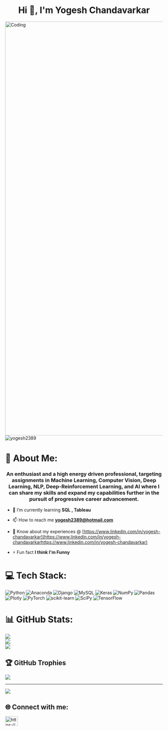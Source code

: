 
<h1 align="center">Hi 👋, I'm Yogesh Chandavarkar</h1>

<img align="right" alt="Coding" width="1320" src="https://code.org/images/ai/ailab.gif">

<p align="left"> <img src="https://komarev.com/ghpvc/?username=yogesh2389&label=Profile%20views&color=0e75b6&style=flat" alt="yogesh2389" /> </p>



# 💫 About Me:

<h3 align="center">An enthusiast and a high energy driven professional, targeting assignments in Machine Learning, Computer Vision, Deep Learning, NLP, Deep-Reinforcement Learning, and AI where I can share my skills and expand my capabilities further in the pursuit of progressive career advancement.</h3>

- 🌱 I’m currently learning **SQL , Tableau**

- 📫 How to reach me **yogesh2389@hotmail.com**

- 📄 Know about my experiences @ [https://www.linkedin.com/in/yogesh-chandavarkar](https://www.linkedin.com/in/yogesh-chandavarkarhttps://www.linkedin.com/in/yogesh-chandavarkar)

- ⚡ Fun fact **I think I'm Funny**


# 💻 Tech Stack:
![Python](https://img.shields.io/badge/python-3670A0?style=for-the-badge&logo=python&logoColor=ffdd54) ![Anaconda](https://img.shields.io/badge/Anaconda-%2344A833.svg?style=for-the-badge&logo=anaconda&logoColor=white) ![Django](https://img.shields.io/badge/django-%23092E20.svg?style=for-the-badge&logo=django&logoColor=white) ![MySQL](https://img.shields.io/badge/mysql-%2300f.svg?style=for-the-badge&logo=mysql&logoColor=white) ![Keras](https://img.shields.io/badge/Keras-%23D00000.svg?style=for-the-badge&logo=Keras&logoColor=white) ![NumPy](https://img.shields.io/badge/numpy-%23013243.svg?style=for-the-badge&logo=numpy&logoColor=white) ![Pandas](https://img.shields.io/badge/pandas-%23150458.svg?style=for-the-badge&logo=pandas&logoColor=white) ![Plotly](https://img.shields.io/badge/Plotly-%233F4F75.svg?style=for-the-badge&logo=plotly&logoColor=white) ![PyTorch](https://img.shields.io/badge/PyTorch-%23EE4C2C.svg?style=for-the-badge&logo=PyTorch&logoColor=white) ![scikit-learn](https://img.shields.io/badge/scikit--learn-%23F7931E.svg?style=for-the-badge&logo=scikit-learn&logoColor=white) ![SciPy](https://img.shields.io/badge/SciPy-%230C55A5.svg?style=for-the-badge&logo=scipy&logoColor=%white) ![TensorFlow](https://img.shields.io/badge/TensorFlow-%23FF6F00.svg?style=for-the-badge&logo=TensorFlow&logoColor=white)

# 📊 GitHub Stats:
![](https://github-readme-stats.vercel.app/api?username=yogesh2389&theme=radical&hide_border=false&include_all_commits=false&count_private=true)<br/>
![](https://github-readme-streak-stats.herokuapp.com/?user=yogesh2389&theme=radical&hide_border=false)<br/>
![](https://github-readme-stats.vercel.app/api/top-langs/?username=yogesh2389&theme=radical&hide_border=false&include_all_commits=false&count_private=true&layout=compact)

## 🏆 GitHub Trophies
![](https://github-profile-trophy.vercel.app/?username=yogesh2389&theme=radical&no-frame=false&no-bg=true&margin-w=4)

---
[![](https://visitcount.itsvg.in/api?id=yogesh2389&icon=0&color=0)](https://visitcount.itsvg.in)


## 🌐 Connect with me:

<p align="left">
<a href="https://linkedin.com/in/https://www.linkedin.com/in/yogesh-chandavarkar" target="blank"><img align="center" src="https://raw.githubusercontent.com/rahuldkjain/github-profile-readme-generator/master/src/images/icons/Social/linked-in-alt.svg" alt="https://www.linkedin.com/in/yogesh-chandavarkar" height="30" width="40" /></a>
</p>





